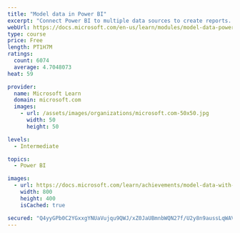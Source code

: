 ```yaml
---
title: "Model data in Power BI"
excerpt: "Connect Power BI to multiple data sources to create reports. Define the relationship between your data sources."
webUrl: https://docs.microsoft.com/en-us/learn/modules/model-data-power-bi/
type: course
price: Free
length: PT1H7M
ratings:
  count: 6074
  average: 4.7048073
heat: 59

provider:
  name: Microsoft Learn
  domain: microsoft.com
  images:
    - url: /assets/images/organizations/microsoft.com-50x50.jpg
      width: 50
      height: 50

levels:
  - Intermediate

topics:
  - Power BI

images:
  - url: https://docs.microsoft.com/learn/achievements/model-data-with-power-bi-desktop-social.png
    width: 800
    height: 400
    isCached: true

secured: "Q4yyGPb0C2YGxxgYNUaVujqu9QWJ/xZ0JaUBmnbWQN27f/U2y8n9aussLqWAV4kznxv6Cj44a7W8KTMpoLQTYtLMWWS783N22tjfZCjEkMeeO65CTolq9NQNb7QvLI24cPmkFqpzG6QwRFLfe+lf1ML48QCXmmXiUOW/D0kZLE6f4leqFB2eYl393rXMXi9UXd0arrtdgh6YmalBdCCwKBGROpqMjnMDURIaAQEK+Pq/BmM+usAWpTOpbBgZYUoVkf3W59QuJlMtCY7wT5Nvc+o2HQyzt41XpFpezunnVYo9snH+tUnP3fB76YjTkRP7HezS4tSz80FVj60q0PkBrHBzTWvo8p6wVw0xP6Pk0pbfBhwovJRJPq06GhtLLnZ9P0O8cJ1JMs2BRNxJu+EMygTbP4g/buad1W2sYuYa2uM=;BUZhR64wODzLTg8mI1aZjA=="
---
```



